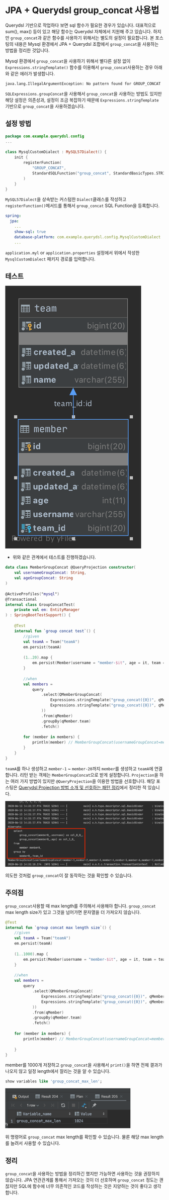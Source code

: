 # JPA + Querydsl group_concat 사용법

Querydsl 기반으로 작업하다 보면 sql 함수가 필요한 경우가 있습니다. 대표적으로 sum(), max() 등이 있고 해당 함수는 Querydsl 자체에서 지원해 주고 있습니다. 하지만 `group_concat`과 같은 함수를 사용하기 위해서는 별도의 설정이 필요합니다. 본 포스팅의 내용은 Mysql 환경에서 JPA + Querydsl 조합에서 `group_concat`을 사용하는 방법을 정리한 것입니다.

Mysql 환경에서 `group_concat`을 사용하기 위해서 별다른 설정 없이 `Expressions.stringTemplate()` 함수를 이용해서 `group_concat`사용하는 경우 아래와 같은 에러가 발생합니다.

```
java.lang.IllegalArgumentException: No pattern found for GROUP_CONCAT
```

`SQLExpressions.groupConcat`을 사용해서 `group_concat`을 사용하는 방법도 있지만 해당 설정은 의존성과, 설정이 조금 복잡하기 때문에 `Expressions.stringTemplate` 기반으로 `group_concat`을 사용하겠습니다.

## 설정 방법

```kotlin
package com.example.querydsl.config
...

class MysqlCustomDialect : MySQL57Dialect() {
    init {
        registerFunction(
            "GROUP_CONCAT",
            StandardSQLFunction("group_concat", StandardBasicTypes.STRING)
        )
    }
}
```
`MySQL57Dialect`을 상속받는 커스텀한 `Dialect`클래스를 작성하고 `registerFunction()`메서드를 통해서 `group_concat` SQL Function을 등록합니다.


```yml
spring:
  jpa:
    ...
    show-sql: true
    database-platform: com.example.querydsl.config.MysqlCustomDialect
    ...
```
`application.myl` or `application.properties` 설정에서 위에서 작성한 `MysqlCustomDialect` 패키지 경로를 입력합니다.

## 테스트
![](images/group_concat_erd.png)
* 위와 같은 관계에서 테스트를 진행하겠습니다.

```kotlin
data class MemberGroupConcat @QueryProjection constructor(
    val usernameGroupConcat: String,
    val ageGroupConcat: String
)

@ActiveProfiles("mysql")
@Transactional
internal class GroupConcatTest(
    private val em: EntityManager
) : SpringBootTestSupport() {

    @Test
    internal fun `group concat test`() {
        //given
        val teamA = Team("teamA")
        em.persist(teamA)

        (1..20).map {
            em.persist(Member(username = "member-$it", age = it, team = teamA))
        }

        //when
        val members =
            query
                .select(QMemberGroupConcat(
                    Expressions.stringTemplate("group_concat({0})", qMember.username),
                    Expressions.stringTemplate("group_concat({0})", qMember.age)
                ))
                .from(qMember)
                .groupBy(qMember.team)
                .fetch()

        for (member in members) {
            println(member) // MemberGroupConcat(usernameGroupConcat=member-1,member-2,member-3,member-4,member-5,member-6,member-7,member-8,member-9,member-10,member-11,member-12,member-13,member-14,member-15,member-16,member-17,member-18,member-19,member-20, ageGroupConcat=1,2,3,4,5,6,7,8,9,10,11,12,13,14,15,16,17,18,19,20)
        }
    }
}
```
`teamA`를 하나 생성하고 `member-1` ~ `member-20`까지 `member`를 생성하고 `teamA`에 연결합니다. 리턴 받는 객체는 `MemberGroupConcat`으로 받게 설정합니다. `Projection`을 하는 여러 가지 방법이 있지만 `@QueryProjection`을 이용한 방법을 선호합니다. 해당 포스팅은 [Querydsl Projection 방법 소개 및 선호하는 패턴 정리](https://cheese10yun.github.io/querydsl-projections/)에서 정리한 적 있습니다.

![](images/group_concat_sql.png)

의도한 것처럼 `group_concat`이 잘 동작하는 것을 확인할 수 있습니다.

## 주의점
`group_concat`사용할 때 max length를 주의해서 사용해야 합니다. `group_concat` max length size가 있고 그것을 넘어가면 문자열을 더 가져오지 않습니다.

```kotlin
@Test
internal fun `group concat max length size`() {
    //given
    val teamA = Team("teamA")
    em.persist(teamA)

    (1..1000).map {
        em.persist(Member(username = "member-$it", age = it, team = teamA))
    }

    //when
    val members =
        query
            .select(QMemberGroupConcat(
                Expressions.stringTemplate("group_concat({0})", qMember.username),
                Expressions.stringTemplate("group_concat({0})", qMember.age)
            ))
            .from(qMember)
            .groupBy(qMember.team)
            .fetch()

    for (member in members) {
        println(member) // MemberGroupConcat(usernameGroupConcat=member-1,member-2,member-3,...member-101,member-102,member-103, ageGroupConcat=1,2,3,,281,282,283,)

    }
}
```
member를 1000개 저장하고 `group_concat`을 사용해서 `print()`을 하면 전체 결과가 나오지 않고 일정 length에서 잘리는 것을 알 수 있습니다.

```sql
show variables like 'group_concat_max_len';
```

![](images/group_concat_max_length.png)

위 명령어로 `group_concat` max length를 확인할 수 있습니다. 물론 해당 max length를 늘려서 사용할 수 있습니다.

## 정리
`group_concat`을 사용하는 방법을 정리하긴 했지만 가능하면 사용하는 것을 권장하지 않습니다. JPA 연관관계를 통해서 가져오는 것이 더 선호하며 `group_concat` 정도는 괜찮지만 SQL에 함수에 너무 의존적인 코드를 작성하는 것은 지양하는 것이 좋다고 생각합니다.
